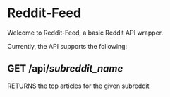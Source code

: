 # Reddit-Feed

Welcome to Reddit-Feed, a basic Reddit API wrapper.

Currently, the API supports the following:

## GET /api/_subreddit_name_
RETURNS the top articles for the given subreddit
